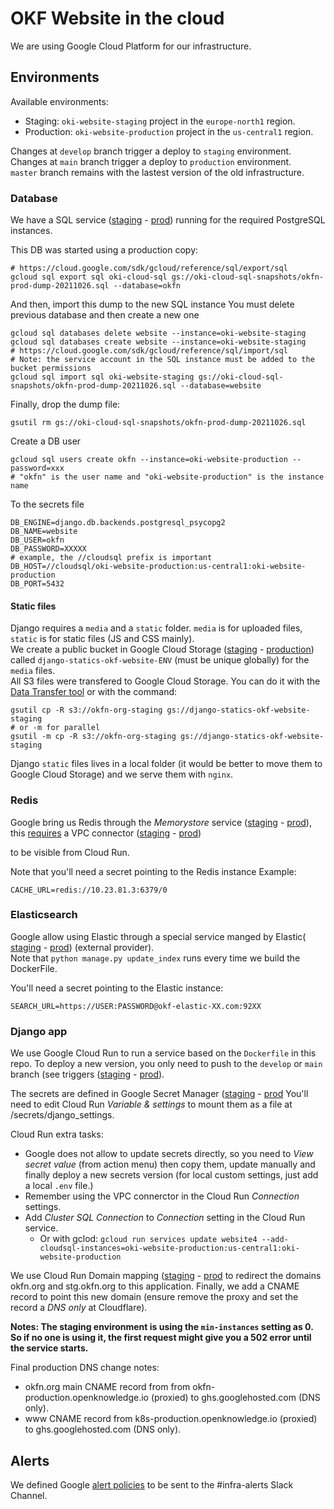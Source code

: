 # OKF Website in the cloud

We are using Google Cloud Platform for our infrastructure.

## Environments

Available environments:
 - Staging: `oki-website-staging` project in the `europe-north1` region. 
 - Production: `oki-website-production` project in the `us-central1` region.  

Changes at `develop` branch trigger a deploy to `staging` environment.  
Changes at `main` branch trigger a deploy to `production` environment.  
`master` branch remains with the lastest version of the old infrastructure.

### Database 

We have a SQL service 
([staging](https://console.cloud.google.com/sql/instances?project=melodic-keyword-303819) - 
 [prod](https://console.cloud.google.com/sql/instances/?project=oki-website-production))
running for the required PostgreSQL instances.  


This DB was started using a production copy:
```
# https://cloud.google.com/sdk/gcloud/reference/sql/export/sql
gcloud sql export sql oki-cloud-sql gs://oki-cloud-sql-snapshots/okfn-prod-dump-20211026.sql --database=okfn
```

And then, import this dump to the new SQL instance
You must delete previous database and then create a new one

```
gcloud sql databases delete website --instance=oki-website-staging
gcloud sql databases create website --instance=oki-website-staging
# https://cloud.google.com/sdk/gcloud/reference/sql/import/sql
# Note: the service account in the SQL instance must be added to the bucket permissions
gcloud sql import sql oki-website-staging gs://oki-cloud-sql-snapshots/okfn-prod-dump-20211026.sql --database=website
```

Finally, drop the dump file:
```
gsutil rm gs://oki-cloud-sql-snapshots/okfn-prod-dump-20211026.sql
```

Create a DB user

```
gcloud sql users create okfn --instance=oki-website-production --password=xxx
# "okfn" is the user name and "oki-website-production" is the instance name
```

To the secrets file
```
DB_ENGINE=django.db.backends.postgresql_psycopg2
DB_NAME=website
DB_USER=okfn
DB_PASSWORD=XXXXX
# example, the //cloudsql prefix is important
DB_HOST=//cloudsql/oki-website-production:us-central1:oki-website-production
DB_PORT=5432
```

#### Static files

Django requires a `media` and a `static` folder. `media` is for uploaded files, `static` is for static files (JS and CSS mainly).  
We create a public bucket in Google Cloud Storage
([staging](https://console.cloud.google.com/storage/browser?project=melodic-keyword-303819) - 
 [production](https://console.cloud.google.com/storage/browser?project=oki-website-production))
called `django-statics-okf-website-ENV` (must be unique globally) for the `media` files.  
All S3 files were transfered to Google Cloud Storage. You can do it with the
[Data Transfer tool](https://console.cloud.google.com/transfer/cloud/jobs?cloudshell=true&project=melodic-keyword-303819)
or with the command:

```
gsutil cp -R s3://okfn-org-staging gs://django-statics-okf-website-staging
# or -m for parallel
gsutil -m cp -R s3://okfn-org-staging gs://django-statics-okf-website-staging
```

Django `static` files lives in a local folder (it would be better to move them
 to Google Cloud Storage) and we serve them with `nginx`. 

### Redis

Google bring us Redis through the _Memorystore_ service
([staging](https://console.cloud.google.com/memorystore/redis/instances?project=melodic-keyword-303819) - 
 [prod](https://console.cloud.google.com/memorystore/redis/instances?project=oki-website-production)),
this [requires](https://medium.com/google-cloud/using-memorystore-with-cloud-run-82e3d61df016)
a VPC connector
([staging](https://console.cloud.google.com/networking/connectors/list?project=melodic-keyword-303819) - 
 [prod](https://console.cloud.google.com/networking/connectors/list?project=oki-website-production))

to be visible from Cloud Run.  

Note that you'll need a secret pointing to the Redis instance
Example:
```
CACHE_URL=redis://10.23.81.3:6379/0
```

### Elasticsearch

Google allow using Elastic through a special service
manged by Elastic(
[staging](https://cloud.elastic.co/deployments/d1bdd16cf365403fa92fdd7320a4d527) - 
[prod](https://cloud.elastic.co/deployments/cecdc3ed33384418842d9cadfb2ff24c))
(external provider).  
Note that `python manage.py update_index` runs every time we build the DockerFile.  

You'll need a secret pointing to the Elastic instance:

```
SEARCH_URL=https://USER:PASSWORD@okf-elastic-XX.com:92XX
```

### Django app

We use Google Cloud Run to run a service based on the `Dockerfile` in this repo.
To deploy a new version, you only need to push to the `develop` or `main` branch
(see triggers
([staging]((https://console.cloud.google.com/cloud-build/triggers?project=melodic-keyword-303819)) - 
 [prod](https://console.cloud.google.com/cloud-build/triggers?project=oki-website-production)).

The secrets are defined in Google Secret Manager
([staging](https://console.cloud.google.com/security/secret-manager?project=melodic-keyword-303819) -
 [prod](https://console.cloud.google.com/security/secret-manager?project=oki-website-production)
You'll need to edit Cloud Run _Variable & settings_ to mount them as a file at /secrets/django_settings.  

Cloud Run extra tasks:
 - Google does not allow to update secrets directly, so you need to _View secret value_ (from action menu)
then copy them, update manually and finally deploy a new secrets version (for local custom settings, 
just add a local `.env` file.)
 - Remember using the VPC connerctor in the Cloud Run _Connection_ settings.
 - Add _Cluster SQL Connection_ to _Connection_ setting in the Cloud Run service. 
   - Or with gclod: `gcloud run services update website4 --add-cloudsql-instances=oki-website-production:us-central1:oki-website-production`

We use Cloud Run Domain mapping
([staging](https://console.cloud.google.com/run/domains?project=melodic-keyword-303819) - 
 [prod](https://console.cloud.google.com/run/domains?project=oki-website-production)
to redirect the domains okfn.org and stg.okfn.org to this application. 
Finally, we add a CNAME record to point this new domain (ensure remove the proxy and set the record a _DNS only_ at Cloudflare).  

**Notes: The staging environment is using the `min-instances` setting as 0. So if no one is using it, the first request might give you a 502 error until the service starts.**

Final production DNS change notes:
 - okfn.org main CNAME record from from okfn-production.openknowledge.io (proxied) to ghs.googlehosted.com (DNS only).
 - www CNAME record from k8s-production.openknowledge.io (proxied) to ghs.googlehosted.com (DNS only).

## Alerts

We defined Google [alert policies](https://console.cloud.google.com/monitoring/alerting/policies?project=oki-website-production)
to be sent to the #infra-alerts Slack Channel.
